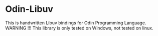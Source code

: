 # Odin-Libuv

This is handwritten Libuv bindings for Odin Programming Language.
WARNING !!! This library is only tested on Windows, not tested on linux.
